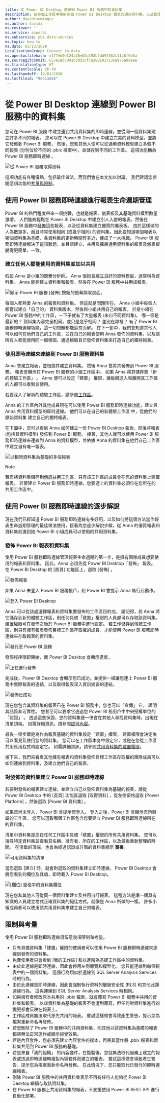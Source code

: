 ```yaml
---
title: 從 Power BI Desktop 連線到 Power BI 服務中的資料集
description: 在多個工作區中使用多個 Power BI Desktop 報表的通用資料集，以及管理報表生命週期
author: davidiseminger
ms.author: davidi
ms.reviewer: ''
ms.service: powerbi
ms.subservice: pbi-data-sources
ms.topic: how-to
ms.date: 01/13/2020
LocalizationGroup: Connect to data
ms.openlocfilehash: e177eb9e124a26e62d392b7dd97562c11c8f9d5a
ms.sourcegitcommit: 653e18d7041d3dd1cf7a38010372366975a98eae
ms.translationtype: HT
ms.contentlocale: zh-TW
ms.lasthandoff: 12/01/2020
ms.locfileid: "96411026"
---
```

# <a name="connect-to-datasets-in-the-power-bi-service-from-power-bi-desktop"></a>從 Power BI Desktop 連線到 Power BI 服務中的資料集

您可在 Power BI 服務  中建立連到共用資料集的即時連線，並從同一個資料集建立許多不同的報表。 您可以在 Power BI Desktop 中建立完美的資料模型，並將它發佈到 Power BI 服務。 然後，您和其他人便可以從通用資料模型建立多個不同報表 (分別位於不同的 .pbix  檔案中)，並儲存到不同的工作區。 這項功能稱為 Power BI 服務即時連線  。

![從 Power BI 服務取得資料](media/desktop-report-lifecycle-datasets/report-lifecycle_01.png)

這項功能有各種優點，包括最佳做法，而我們會在本文加以討論。 我們建議您參閱這項功能的[考量與限制](#limitations-and-considerations)。

## <a name="using-a-power-bi-service-live-connection-for-report-lifecycle-management"></a>使用 Power BI 服務即時連線進行報表生命週期管理

Power BI 的熱門程度帶來一項挑戰，也就是報表、儀表板及其基礎資料模型數量激增。 人們能夠輕鬆在 Power BI Desktop 中建立引人入勝的報表，然後在 Power BI 服務中[發佈](../create-reports/desktop-upload-desktop-files.md)這些報表，以及從資料集建立優質的儀表板。 由於這樣做的人為數眾多，而且時常使用相同 (或幾乎相同) 的資料集，因此要知道哪個報表以哪個資料集為基礎、各資料集的更新時間有多近，便成了一大挑戰。 Power BI 服務即時連線解決了這項難題，並且讓建立、共用及擴展通用資料集的報表及儀表板變得更簡單、一致。

### <a name="create-a-dataset-everyone-can-use-then-share-it"></a>建立任何人都能使用的資料集並加以共用

假設 Anna 是小組的商務分析師。 Anna 很擅長建立良好的資料模型，通常稱為資料集。 Anna 能夠建立資料集和報表，然後在 Power BI 服務中共用該報表。

![顯示 Power BI 服務 [發佈] 按鈕的螢幕擷取畫面。](media/desktop-report-lifecycle-datasets/report-lifecycle_02a.png)

每個人都熱愛 Anna 的報表和資料集。 但這就是問題所在。 Anna 小組中每個人都嘗試建立「自己的」  資料集版本，然後與小組共用自己的報表。 於是小組在 Power BI 服務中的工作區，一下子就有了大量報表 (來自不同資料集)。 哪一個是最新的？ 資料集內容完全相同，或只是幾乎相同？ 差別在哪裡？ 有了 Power BI 服務即時連線功能，這一切問題都能迎刃而解。 在下一節中，我們會知道其他人可以如何在他們自己的工作區，並在自己的報表使用 Anna 發佈的資料集，以及讓所有人都能使用同一個穩固、通過檢驗且已發佈資料集來打造自己的獨特報表。

### <a name="connect-to-a-power-bi-service-dataset-using-a-live-connection"></a>使用即時連線來連線到 Power BI 服務資料集

Anna 會建立報表，並根據其建立資料集。 然後 Anna 會將其發佈到 Power BI 服務。 報表會顯示在 Power BI 服務的小組工作區中。 如果 Anna 將其儲存至「新的體驗工作區」  。 Anna 便可以設定「建置」  權限，讓每個進入和離開其工作區的人都可以看到並使用。

若要深入了解新的體驗工作區，請參閱[工作區](../collaborate-share/service-new-workspaces.md)。

Anna 的工作區內外其他成員現在可以使用 Power BI 服務即時連線功能，建立與 Anna 共用資料模型的即時連線。 他們可以在自己的新體驗工作區  中，從他們的原始資料集  建立自己的獨特報表。

在下圖中，您可以看到 Anna 如何建立一份 Power BI Desktop 報表，然後將報表 (包括其資料模型) 發佈到 Power BI 服務。 接著，其他人就可以使用 Power BI 服務即時連線來連線到 Anna 的資料模型，並依據 Anna 的資料集在他們自己工作區中建立自有唯一報表。

![以相同資料集為基礎的多個報表](media/desktop-report-lifecycle-datasets/report-lifecycle_03.png)

> [!NOTE]
> 若您將資料集儲存到[傳統共用工作區](../collaborate-share/service-create-workspaces.md)，只有該工作區的成員會在您的資料集上建置報表。 若要建立 Power BI 服務即時連線，您要連上的資料集必須位在您所在的共用工作區中。
> 
> 

## <a name="step-by-step-for-using-the-power-bi-service-live-connection"></a>使用 Power BI 服務即時連線的逐步解說

現在我們已經知道 Power BI 服務即時連線有多好用，以及如何將這個方法當作報表生命週期管理的最佳做法使用，接著為您逐步解說步驟，從 Anna 的優質報表和資料集前進到她 Power BI 小組成員可以使用的共用資料集。

### <a name="publish-a-power-bi-report-and-dataset"></a>發佈 Power BI 報表和資料集

使用 Power BI 服務即時連線管理報表生命週期的第一步，是擁有團隊成員想要使用的報表和資料集。 因此，Anna 必須先從 Power BI Desktop「發佈」  報表。 在 Power BI Desktop 的 [首頁]  功能區上，選取 [發佈]  。

![發佈報表](media/desktop-report-lifecycle-datasets/report-lifecycle_02a.png)

如果 Anna 未登入 Power BI 服務帳戶，則 Power BI 會提示 Anna 執行此動作。

![登入 Power BI Desktop](media/desktop-report-lifecycle-datasets/report-lifecycle_04.png)

Anna 可以從該處選擇報表和資料集要發佈的工作區目的地。 請記得，若 Anna 將它儲存到新的體驗工作區，則任何具備「建置」權限的人員都可以存取該資料集。 建置權限可在發佈之後於 Power BI 服務中進行設定。 若工作儲存到傳統工作區，則只有擁有報表發佈目標工作區存取權的成員，才能使用 Power BI 服務即時連線來存取報表的資料集。

![發行至 Power BI 服務](media/desktop-report-lifecycle-datasets/report-lifecycle_05.png)

發佈程序隨即開始，而 Power BI Desktop 會顯示進度。

![正在進行發佈](media/desktop-report-lifecycle-datasets/report-lifecycle_06.png)

完成後，Power BI Desktop 會顯示您已成功，並提供一組讓您連上 Power BI 服務中實際報表的連結，以及取得報表深入資訊摘要的連結。

![發佈已成功](media/desktop-report-lifecycle-datasets/report-lifecycle_07.png)

現在您包含其資料集的報表已在 Power BI 服務中，您也可以「宣傳」  它。 證明其品質和可靠性。 您甚至可以要求它通過您 Power BI 租用戶中中央授權單位的「認證」  。 透過這些保證，您的資料集便一律會在其他人尋找資料集時，出現在清單頂端。 如需詳細資訊，請參閱[認可內容](../collaborate-share/service-endorse-content.md)。

最後一個步驟是為作為報表基礎的資料集設定「建置」權限。 建置權限會決定誰可以看見及使用您的資料集。 您可以在工作區本身中設定它，或是在您從工作區共用應用程式時設定它。 如需詳細資訊，請參閱[共用資料集的建置權限](service-datasets-build-permissions.md)。

接下來，我們來看看其他擁有報表和資料集發佈目標工作區存取權的團隊成員可以如何連線到資料集，及建立他們自己的報表。

### <a name="establish-a-power-bi-service-live-connection-to-the-published-dataset"></a>對發佈的資料集建立 Power BI 服務即時連線

若要對發佈的報表建立連線，並建立自己以發佈資料集為基礎的報表，請從 Power BI Desktop 中的 [首頁]  功能區選取 [取得資料]  ，從左側窗格選取 [Power Platform]  ，然後選取 [Power BI 資料集]  。

如果您尚未登入，Power BI 會提示您登入。 登入之後，Power BI 會顯示您所隸屬的工作區。 您可以選取哪個工作區包含您要建立 Power BI 服務即時連線所在的資料集。

清單中資料集是您在任何工作區中具備「建置」權限的所有共用資料集。 您可以搜尋特定資料集並查看其名稱、擁有者、所在的工作區，以及最後重新整理的時間。 在清單的頂端，也會為經過認證或升階的資料集顯示 **簽署**。

![可用資料集的清單](media/desktop-report-lifecycle-datasets/desktop-select-shared-dataset.png)

當您選取 [建立]  時，就會對選取的資料集建立即時連線。 Power BI Desktop 會將您看到的欄位及其值，即時載入 Power BI Desktop。

![[欄位] 窗格中的資料集欄位](media/desktop-report-lifecycle-datasets/report-lifecycle_10.png)

現在您和其他人可從同一個資料集建立及共用自訂報表。 這種方法是讓一個具有知識的人員建立格式正確資料集的絕佳方式，就像是 Anna 所做的一樣。 許多小組成員都可以使用該共用資料集來建立自己的報表。

## <a name="limitations-and-considerations"></a>限制與考量

使用 Power BI 服務即時連線須留意幾項限制和考量。

* 只有具備資料集「建置」權限的使用者可以使用 Power BI 服務即時連線來連線到發佈的資料集。
* 免費使用者只會看到 [我的工作區]  和以進階為基礎工作區中的資料集。
* 由於此連線是即時連線，因此會停用左側導覽和模型化。 您只能連線到每個報表中的一個資料集。 這個行為類似於連線到 SQL Server Analysis Services  時的行為。
* 由於此連線是即時連線，因此會強制執行資料列層級安全性 (RLS) 和其他此類連線行為。 這與連線到 SQL Server Analysis Services 時相同。
* 如果擁有者修改原本共用的 .pbix  檔案，就會覆寫 Power BI 服務中共用的資料集和報表。 以該資料集為基礎的報表不會遭到覆寫，但任何對資料集進行的變更都會反映在報表上。
* 工作區成員無法取代原先共用的報表。 嘗試這樣做會導致產生警告，提示您為檔案重新命名再發佈。
* 若您刪除了 Power BI 服務中的共用資料集，則其他以該資料集為基礎的報表都將無法正常運作或顯示視覺效果。
* 若是內容套件，您必須先建立內容套件的複本，再將其當作將 .pbix  報表和資料集共用到 Power BI 服務的基礎。
* 若是來自「我的組織」  的內容套件，在複製後，您就無法取代服務上建立的報表或透過即時連線時複製內容套件而建立的報表。 嘗試這樣做會導致產生警告，提示您為檔案重新命名再發佈。 在此情況下，您只能取代已發行的即時連線報表。
* 刪除 Power BI 服務中的共用資料集表示不再有任何人能夠從 Power BI Desktop 繼續存取該資料集。
* 在 Power BI 服務上共用資料集的報表，不支援使用 Power BI REST API 進行自動化部署。
